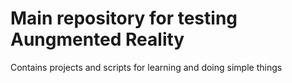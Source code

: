 # Main repository for testing Aungmented Reality
Contains projects and scripts for learning and doing simple things